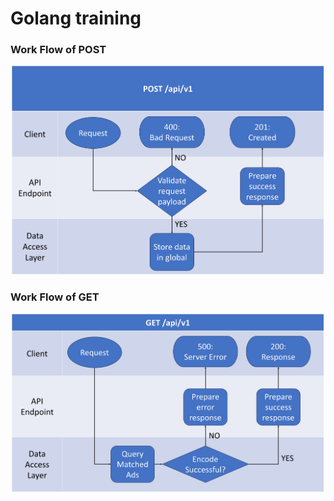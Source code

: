 # Golang training


### Work Flow of POST

<div style="text-align:center;">
  <img src="images/POST.png" alt="Image" style="width:500px;">
</div>

### Work Flow of GET

<div style="text-align:center;">
  <img src="images/GET.png" alt="Image" style="width:500px;">
</div>
